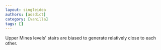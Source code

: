 ```yaml
---
layout: singleidea
authors: [aosdict]
category: [vanilla]
tags: []
---
```

Upper Mines levels' stairs are biased to generate relatively close to each other.

